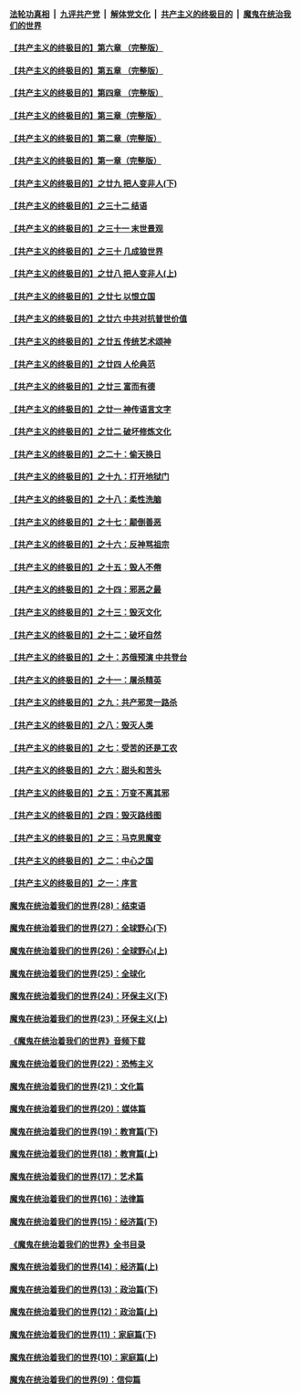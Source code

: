 ####  [法轮功真相](../../../../basic/blob/master/README.md?t=09261552) &nbsp;|&nbsp; [九评共产党](../../../../9ping.md/blob/master/README.md?t=09261552) &nbsp;|&nbsp; [解体党文化](../../../../jtdwh.md/blob/master/README.md?t=09261552)  &nbsp;|&nbsp; [共产主义的终极目的](../../../../gczydzjmd.md/blob/master/README.md?t=09261552) &nbsp;|&nbsp; [魔鬼在统治我们的世界](../../../../mgztzwmdsj.md/blob/master/README.md?t=09261552) 

#### [【共产主义的终极目的】第六章 （完整版）](../pages/nsc422/n11428913.md?t=09261552) 

#### [【共产主义的终极目的】第五章 （完整版）](../pages/nsc422/n11428912.md?t=09261552) 

#### [【共产主义的终极目的】第四章 （完整版）](../pages/nsc422/n11428907.md?t=09261552) 

#### [【共产主义的终极目的】第三章（完整版）](../pages/nsc422/n11428848.md?t=09261552) 

#### [【共产主义的终极目的】第二章（完整版）](../pages/nsc422/n11428831.md?t=09261552) 

#### [【共产主义的终极目的】第一章（完整版）](../pages/nsc422/n11417651.md?t=09261552) 

#### [【共产主义的终极目的】之廿九 把人变非人(下)](../pages/nsc422/n11344140.md?t=09261552) 

#### [【共产主义的终极目的】之三十二 结语](../pages/nsc422/n11360535.md?t=09261552) 

#### [【共产主义的终极目的】之三十一 末世景观](../pages/nsc422/n11351129.md?t=09261552) 

#### [【共产主义的终极目的】之三十 几成狼世界](../pages/nsc422/n11348280.md?t=09261552) 

#### [【共产主义的终极目的】之廿八 把人变非人(上)](../pages/nsc422/n11340492.md?t=09261552) 

#### [【共产主义的终极目的】之廿七 以恨立国](../pages/nsc422/n11336944.md?t=09261552) 

#### [【共产主义的终极目的】之廿六 中共对抗普世价值](../pages/nsc422/n11324785.md?t=09261552) 

#### [【共产主义的终极目的】之廿五 传统艺术颂神](../pages/nsc422/n11296396.md?t=09261552) 

#### [【共产主义的终极目的】之廿四 人伦典范](../pages/nsc422/n11296397.md?t=09261552) 

#### [【共产主义的终极目的】之廿三 富而有德](../pages/nsc422/n11283598.md?t=09261552) 

#### [【共产主义的终极目的】之廿一 神传语言文字](../pages/nsc422/n11263265.md?t=09261552) 

#### [【共产主义的终极目的】之廿二 破坏修炼文化](../pages/nsc422/n11245728.md?t=09261552) 

#### [【共产主义的终极目的】之二十：偷天换日](../pages/nsc422/n11238846.md?t=09261552) 

#### [【共产主义的终极目的】之十九：打开地狱门](../pages/nsc422/n11206376.md?t=09261552) 

#### [【共产主义的终极目的】之十八：柔性洗脑](../pages/nsc422/n11199994.md?t=09261552) 

#### [【共产主义的终极目的】之十七：颠倒善恶](../pages/nsc422/n11179782.md?t=09261552) 

#### [【共产主义的终极目的】之十六：反神骂祖宗](../pages/nsc422/n11166798.md?t=09261552) 

#### [【共产主义的终极目的】之十五：毁人不倦](../pages/nsc422/n11166792.md?t=09261552) 

#### [【共产主义的终极目的】之十四：邪恶之最](../pages/nsc422/n11150249.md?t=09261552) 

#### [【共产主义的终极目的】之十三：毁灭文化](../pages/nsc422/n11135227.md?t=09261552) 

#### [【共产主义的终极目的】之十二：破坏自然](../pages/nsc422/n11135214.md?t=09261552) 

#### [【共产主义的终极目的】之十：苏俄预演 中共登台](../pages/nsc422/n11118424.md?t=09261552) 

#### [【共产主义的终极目的】之十一：屠杀精英](../pages/nsc422/n11118442.md?t=09261552) 

#### [【共产主义的终极目的】之九：共产邪灵一路杀](../pages/nsc422/n11114139.md?t=09261552) 

#### [【共产主义的终极目的】之八：毁灭人类](../pages/nsc422/n11108503.md?t=09261552) 

#### [【共产主义的终极目的】之七：受苦的还是工农](../pages/nsc422/n11101809.md?t=09261552) 

#### [【共产主义的终极目的】之六：甜头和苦头](../pages/nsc422/n11096971.md?t=09261552) 

#### [【共产主义的终极目的】之五：万变不离其邪](../pages/nsc422/n11091285.md?t=09261552) 

#### [【共产主义的终极目的】之四：毁灭路线图](../pages/nsc422/n11086284.md?t=09261552) 

#### [【共产主义的终极目的】之三：马克思魔变](../pages/nsc422/n11061941.md?t=09261552) 

#### [【共产主义的终极目的】之二：中心之国](../pages/nsc422/n11047728.md?t=09261552) 

#### [【共产主义的终极目的】之一：序言](../pages/nsc422/n11086077.md?t=09261552) 

#### [魔鬼在统治着我们的世界(28)：结束语](../pages/nsc422/n10936246.md?t=09261552) 

#### [魔鬼在统治着我们的世界(27)：全球野心(下)](../pages/nsc422/n10928319.md?t=09261552) 

#### [魔鬼在统治着我们的世界(26)：全球野心(上)](../pages/nsc422/n10900318.md?t=09261552) 

#### [魔鬼在统治着我们的世界(25)：全球化](../pages/nsc422/n10788205.md?t=09261552) 

#### [魔鬼在统治着我们的世界(24)：环保主义(下)](../pages/nsc422/n10695307.md?t=09261552) 

#### [魔鬼在统治着我们的世界(23)：环保主义(上)](../pages/nsc422/n10688613.md?t=09261552) 

#### [《魔鬼在统治着我们的世界》音频下载](../pages/nsc422/n10635553.md?t=09261552) 

#### [魔鬼在统治着我们的世界(22)：恐怖主义](../pages/nsc422/n10614727.md?t=09261552) 

#### [魔鬼在统治着我们的世界(21)：文化篇](../pages/nsc422/n10597706.md?t=09261552) 

#### [魔鬼在统治着我们的世界(20)：媒体篇](../pages/nsc422/n10586579.md?t=09261552) 

#### [魔鬼在统治着我们的世界(19)：教育篇(下)](../pages/nsc422/n10564808.md?t=09261552) 

#### [魔鬼在统治着我们的世界(18)：教育篇(上)](../pages/nsc422/n10526970.md?t=09261552) 

#### [魔鬼在统治着我们的世界(17)：艺术篇](../pages/nsc422/n10499093.md?t=09261552) 

#### [魔鬼在统治着我们的世界(16)：法律篇](../pages/nsc422/n10485969.md?t=09261552) 

#### [魔鬼在统治着我们的世界(15)：经济篇(下)](../pages/nsc422/n10469975.md?t=09261552) 

#### [《魔鬼在统治着我们的世界》全书目录](../pages/nsc422/n10464261.md?t=09261552) 

#### [魔鬼在统治着我们的世界(14)：经济篇(上)](../pages/nsc422/n10457370.md?t=09261552) 

#### [魔鬼在统治着我们的世界(13)：政治篇(下)](../pages/nsc422/n10448270.md?t=09261552) 

#### [魔鬼在统治着我们的世界(12)：政治篇(上)](../pages/nsc422/n10444576.md?t=09261552) 

#### [魔鬼在统治着我们的世界(11)：家庭篇(下)](../pages/nsc422/n10440961.md?t=09261552) 

#### [魔鬼在统治着我们的世界(10)：家庭篇(上)](../pages/nsc422/n10435448.md?t=09261552) 

#### [魔鬼在统治着我们的世界(9)：信仰篇](../pages/nsc422/n10432159.md?t=09261552) 

